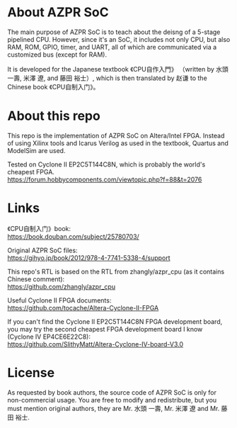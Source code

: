 # About AZPR SoC
The main purpose of AZPR SoC is to teach about the deisng of a 5-stage pipelined CPU. However, since it's an SoC, it includes not only CPU, but also RAM, ROM, GPIO, timer, and UART, all of which are communicated via a customized bus (except for RAM).

It is developed for the Japanese textbook 《CPU自作入門》 （written by 水頭 一壽, 米澤 遼, and 藤田 裕士）, which is then translated by 赵谦 to the Chinese book 《CPU自制入门》。

# About this repo
This repo is the implementation of AZPR SoC on Altera/Intel FPGA. Instead of using Xilinx tools and Icarus Verilog as used in the textbook, Quartus and ModelSim are used. 

Tested on Cyclone II EP2C5T144C8N, which is probably the world's cheapest FPGA.  
https://forum.hobbycomponents.com/viewtopic.php?f=88&t=2076

# Links
《CPU自制入门》book:  
https://book.douban.com/subject/25780703/

Original AZPR SoC files:  
https://gihyo.jp/book/2012/978-4-7741-5338-4/support

This repo's RTL is based on the RTL from zhangly/azpr_cpu (as it contains Chinese comment):  
https://github.com/zhangly/azpr_cpu

Useful Cyclone II FPGA documents:  
https://github.com/tocache/Altera-Cyclone-II-FPGA

If you can't find the Cyclone II EP2C5T144C8N FPGA development board, you may try the second cheapest FPGA development board I know (Cyclone IV EP4CE6E22C8):  
https://github.com/SlithyMatt/Altera-Cyclone-IV-board-V3.0

# License
As requested by book authors, the source code of AZPR SoC is only for non-commercial usage. You are free to modify and redistribute, but you must mention original authors, they are Mr. 水頭 一壽, Mr. 米澤 遼 and Mr. 藤田 裕士.